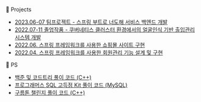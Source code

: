 
👀 Projects
- [2023.06-07 팀프로젝트 - 스프링 부트로 너도해 서비스 백엔드 개발](https://github.com/gloriamok/neodohae_spring_boot)
- [2022.07-11 졸업작품 - 쿠버네티스 클러스터 환경에서의 얼굴인식 기반 출입관리 시스템 개발](https://github.com/gloriamok/gradproject)
- [2022.06. 스프링 프레임워크를 사용한 쇼핑몰 사이트 구현](https://github.com/gloriamok/shopping-mall-system)
- [2022.04. 스프링 프레임워크를 사용한 회원관리 기능 설계 및 구현](https://github.com/gloriamok/user-management-system)

🌱 PS
- [백준 및 코드트리 풀이 코드 (C++)](https://github.com/gloriamok/baekjoon-online-judge-solution-cpp)
- [프로그래머스 SQL 고득점 Kit 풀이 코드 (MySQL)](https://github.com/gloriamok/programmers-coding-test-solution-mysql)
- [구름톤 챌린지 풀이 코드 (C++)](https://github.com/gloriamok/9oormthon-challenge)

<!---
📚 CS Study
- [2023_CS_PS_Study](https://github.com/gloriamok/2023_CS_PS_Study)

📚 Machine Learning Study
- [2021.10.27. 따릉이 AI 모델 코드 리뷰1](https://github.com/gloriamok/seoul-bike-ml-code-review-1)
- [2021.11.03. 따릉이 AI 모델 코드 리뷰2](https://github.com/gloriamok/seoul-bike-ml-code-review-2)
- [2021.11.10. 따릉이 AI 모델 코드 리뷰3](https://github.com/gloriamok/seoul-bike-ml-code-review-3)
- [2021.11.17. 타이타닉 AI 모델 코드 리뷰1](https://github.com/gloriamok/titanic-ml-code-review-1)
- [2021.11.24. 타이타닉 AI 모델 코드 리뷰2](https://github.com/gloriamok/titanic-ml-code-review-2)
- [2022.01.14. 영화 추천 시스템 코드 리뷰](https://github.com/gloriamok/movie-recommendation-system-ml-code-review)
- [2022.01.28. 농업 환경 변화에 따른 작물 병해 진단 AI 경진대회 코드 리뷰](https://github.com/gloriamok/crop-disease-diagnosis-ml-code-review)
- [2022.04.08. 전복 나이 예측 경진대회 코드 리뷰](https://github.com/gloriamok/abalone-age-prediction-ml-code-review)
- [딥러닝을 위한 파이토치 입문 - 텐서](https://github.com/gloriamok/deep-learning-pytorch-study)


- 👋 Hi, I’m @gloriamok
- 😉 My MBTI is ISTJ
- 👀 I’m interested in ...
- 🌱 I’m currently learning Python, C++, Java, Linux, and Machine Learning
- 💞️ I’m looking to collaborate on ...
- 📫 How to reach me ...

gloriamok/gloriamok is a ✨ special ✨ repository because its `README.md` (this file) appears on your GitHub profile.
You can click the Preview link to take a look at your changes.
--->
